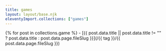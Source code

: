 ```yaml
---
title: games
layout: layout/base.njk
eleventyImport.collections: ["games"]
---
```


{% for post in collections.game %}
 \- [{{ post.data.title || post.data.title != "" ? post.data.title : post.data.page.fileSlug }}](/{{ tag }}/{{ post.data.page.fileSlug }})